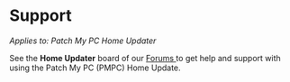# Support

_Applies to: Patch My PC Home Updater_

See the **Home Updater** board of our [Forums ](https://forum.patchmypc.com/index.php)to get help and support with using the Patch My PC (PMPC) Home Update.